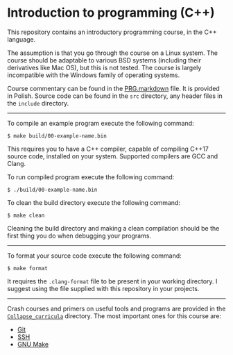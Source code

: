 # Introduction to programming (C++)

This repository contains an introductory programming course, in the C++
language.

The assumption is that you go through the course on a Linux system. The course
should be adaptable to various BSD systems (including their derivatives like Mac
OS), but this is not tested. The course is largely incompatible with the Windows
family of operating systems.

Course commentary can be found in the [PRG.markdown](./PRG.markdown) file. It is
provided in Polish. Source code can be found in the `src` directory, any header
files in the `include` directory.

--------------------------------------------------------------------------------

To compile an example program execute the following command:

    $ make build/00-example-name.bin

This requires you to have a C++ compiler, capable of compiling C++17 source
code, installed on your system. Supported compilers are GCC and Clang.

To run compiled program execute the following command:

    $ ./build/00-example-name.bin

To clean the build directory execute the following command:

    $ make clean

Cleaning the build directory and making a clean compilation should be the first
thing you do when debugging your programs.

--------------------------------------------------------------------------------

To format your source code execute the following command:

    $ make format

It requires the `.clang-format` file to be present in your working directory. I
suggest using the file supplied with this repository in your projects.

--------------------------------------------------------------------------------

Crash courses and primers on useful tools and programs are provided in the
[`Collapse_curricula`](./Collapse_curricula) directory. The most important ones
for this course are:

- [Git](./Collapse_curricula/Git.markdown)
- [SSH](./Collapse_curricula/SSH.markdown)
- [GNU Make](./Collapse_curricula/GNU_Make.markdown)
